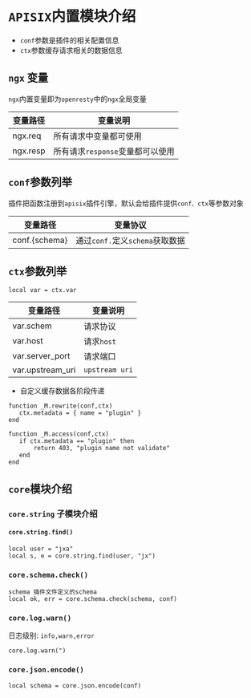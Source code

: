 
# `APISIX`内置模块介绍

- `conf`参数是插件的相关配置信息
- `ctx`参数缓存请求相关的数据信息

## `ngx` 变量

`ngx`内置变量即为`openresty`中的`ngx`全局变量

|变量路径|变量说明|
|-|-|
|ngx.req|所有请求中变量都可使用|
|ngx.resp|所有请求`response`变量都可以使用|

## `conf`参数列举

插件把函数注册到`apisix`插件引擎，默认会给插件提供`conf、ctx`等参数对象

|变量路径|变量协议|
|-|-|
|conf.{schema}|通过`conf.`定义`schema`获取数据|

## `ctx`参数列举

`local var = ctx.var`

|变量路径|变量说明|
|-|-|
|var.schem|请求协议|
|var.host|请求`host`|
|var.server_port|请求端口|
|var.upstream_uri|`upstream uri`|

- 自定义缓存数据各阶段传递

```=lua
function _M.rewrite(conf,ctx)
   ctx.metadata = { name = "plugin" }
end

function _M.access(conf,ctx)
   if ctx.metadata == "plugin" then
       return 403, "plugin name not validate"
   end
end
```

## `core`模块介绍

### `core.string` 子模块介绍

#### `core.string.find()`

```=shell
local user = "jxa"
local s, e = core.string.find(user, "jx")
```

### `core.schema.check()`

```=shell
schema 插件文件定义的schema
local ok, err = core.schema.check(schema, conf)
```

### `core.log.warn()`

日志级别: `info,warn,error`

```=shell
core.log.warn(")
```

### `core.json.encode()`

```=shell
local schema = core.json.encode(conf)

```
